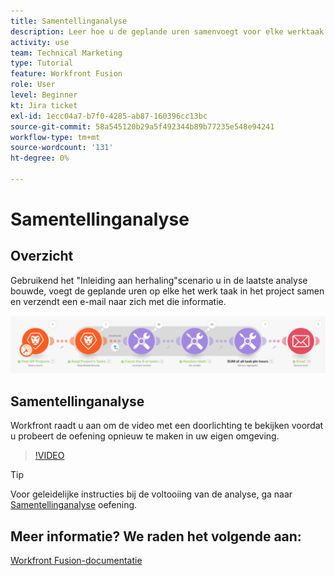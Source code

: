 ```yaml
---
title: Samentellinganalyse
description: Leer hoe u de geplande uren samenvoegt voor elke werktaak in een project en een e-mail naar uzelf stuurt met deze informatie, allemaal in [!DNL Adobe Workfront Fusion].
activity: use
team: Technical Marketing
type: Tutorial
feature: Workfront Fusion
role: User
level: Beginner
kt: Jira ticket
exl-id: 1ecc04a7-b7f0-4285-ab87-160396cc13bc
source-git-commit: 58a545120b29a5f492344b89b77235e548e94241
workflow-type: tm+mt
source-wordcount: '131'
ht-degree: 0%

---
```


# Samentellinganalyse

## Overzicht

Gebruikend het &quot;Inleiding aan herhaling&quot;scenario u in de laatste analyse bouwde, voegt de geplande uren op elke het werk taak in het project samen en verzendt een e-mail naar zich met die informatie.

![Een afbeelding van het Fusion-scenario](assets/iteration-and-aggregation-2.png)

## Samentellinganalyse

Workfront raadt u aan om de video met een doorlichting te bekijken voordat u probeert de oefening opnieuw te maken in uw eigen omgeving.

>[!VIDEO](https://video.tv.adobe.com/v/335280/?quality=12)

>[!TIP]
>
>Voor geleidelijke instructies bij de voltooiing van de analyse, ga naar [Samentellinganalyse](https://experienceleague.adobe.com/docs/workfront-learn/tutorials-workfront/fusion/exercises/aggregation.html?lang=en) oefening.


## Meer informatie? We raden het volgende aan:

[Workfront Fusion-documentatie](https://experienceleague.adobe.com/docs/workfront/using/adobe-workfront-fusion/workfront-fusion-2.html?lang=en)
